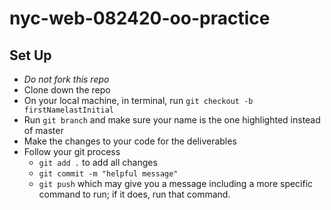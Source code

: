 # nyc-web-082420-oo-practice

## Set Up
- *Do not fork this repo*
- Clone down the repo
- On your local machine, in terminal, run `git checkout -b firstNamelastInitial`
- Run `git branch` and make sure your name is the one highlighted instead of master
- Make the changes to your code for the deliverables
- Follow your git process
    - `git add .` to add all changes
    - `git commit -m "helpful message"`
    - `git push` which may give you a message including a more specific command to run; if it does, run that command. 

<!-- Associations:
A Patient should belong to a Doctor
A Doctor can have many Patients

Patient
Patient#doctor should return the Doctor instance for this patient
Patient#change_doctors should take a doctor instance and update the patient’s doctor

Doctor
Doctor#patients should return an array of all the Patients for that doctor
Doctor#discharge_patient should set a patient’s doctor to nil, only if the patient belongs to the current doctor
Doctor#transfer_patient should change a patient’s doctor to another doctor. This should only work if the patient belongs to the current doctor. -->
